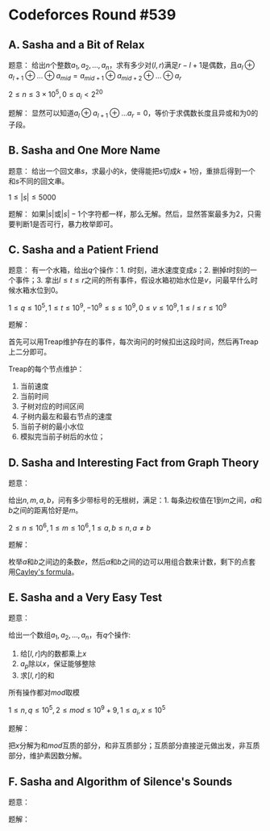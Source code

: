 # Codeforces Round #539

## A. Sasha and a Bit of Relax

题意：
给出$n$个整数$a_1,a_2,\dots,a_n$，求有多少对$(l,r)$满足$r-l+1$是偶数，且$a_l \oplus a_{l+1} \oplus \ldots \oplus a_{mid} = a_{mid + 1} \oplus a_{mid + 2} \oplus \ldots \oplus a_r$

$2 \le n \le 3 \times 10^5, 0 \le a_i < 2^{20}$ 

题解：
显然可以知道$a_l \oplus a_{l+1} \oplus \ldots a_r=0$，等价于求偶数长度且异或和为$0$的子段。

## B. Sasha and One More Name

题意：
给出一个回文串$s$，求最小的$k$，使得能把$s$切成$k+1$份，重排后得到一个和$s$不同的回文串。

$1 \le |s| \le 5000$

题解：
如果$|s|$或$|s|-1$个字符都一样，那么无解。然后，显然答案最多为$2$，只需要判断$1$是否可行，暴力枚举即可。

## C. Sasha and a Patient Friend

题意：
有一个水箱，给出$q$个操作：1. $t$时刻，进水速度变成$s$；2. 删掉$t$时刻的一个事件；3. 拿出$l \le t \le r$之间的所有事件，假设水箱初始水位是$v$，问最早什么时候水箱水位到$0$。

$1 \le q \le 10^5, 1 \le t \le 10^9, -10^9 \le s \le 10^9, 0 \le v \le 10^9, 1 \le l \le r \le 10^9$

题解：

首先可以用Treap维护存在的事件，每次询问的时候扣出这段时间，然后再Treap上二分即可。

Treap的每个节点维护：

1. 当前速度
2. 当前时间
3. 子树对应的时间区间
4. 子树内最左和最右节点的速度
5. 当前子树的最小水位
6. 模拟完当前子树后的水位；

## D. Sasha and Interesting Fact from Graph Theory

题意：

给出$n,m,a,b$，问有多少带标号的无根树，满足：1. 每条边权值在$1$到$m$之间，$a$和$b$之间的距离恰好是$m$。

$2 \le n \le 10^6, 1 \le m \le 10^6, 1 \le a, b \le n, a \ne b$

题解：

枚举$a$和$b$之间边的条数$e$，然后$a$和$b$之间的边可以用组合数来计数，剩下的点套用[Cayley's formula](https://en.wikipedia.org/wiki/Cayley's_formula#Generalizations)。

## E. Sasha and a Very Easy Test

题意：

给出一个数组$a_1,a_2,\dots,a_n$，有$q$个操作:

1. 给$[l,r]$内的数都乘上$x$
2. $a_p$除以$x$，保证能够整除
3. 求$[l,r]$的和

所有操作都对$mod$取模

$1 \le n, q \le 10^5, 2 \le mod \le 10^9+9, 1 \le a_i, x \le 10^5$

题解：

把$x$分解为和$mod$互质的部分，和非互质部分；互质部分直接逆元做出发，非互质部分，维护素因数分解。

## F. Sasha and Algorithm of Silence's Sounds

题意：

题解：
